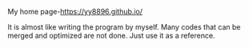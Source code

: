 My home page-https://yy8896.github.io/

It is almost like writing the program by myself. Many codes that can be merged and optimized are not done. Just use it as a reference.
